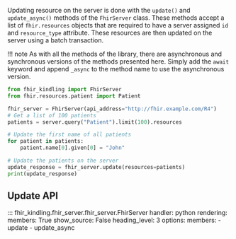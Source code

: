 Updating resource on the server is done with the `update()` and `update_async()` methods of the `FhirServer` class.
These methods accept a list of `fhir.resources` objects that are required to have a server assigned `id` and `resource_type` attribute.
These resources are then updated on the server using a batch transaction.

!!! note
    As with all the methods of the library, there are asynchronous and synchronous versions of the methods presented here.
    Simply add the `await` keyword and append `_async` to the method name to use the asynchronous version.

```python
from fhir_kindling import FhirServer
from fhir.resources.patient import Patient

fhir_server = FhirServer(api_address="http://fhir.example.com/R4")
# Get a list of 100 patients
patients = server.query("Patient").limit(100).resources

# Update the first name of all patients
for patient in patients:
    patient.name[0].given[0] = "John"

# Update the patients on the server
update_response = fhir_server.update(resources=patients)
print(update_response)
```

## Update API

::: fhir_kindling.fhir_server.fhir_server.FhirServer
    handler: python
    rendering:
      members: True
      show_source: False
      heading_level: 3
    options:
      members:
        - update
        - update_async



